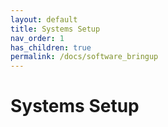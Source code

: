```yaml
---
layout: default
title: Systems Setup
nav_order: 1
has_children: true
permalink: /docs/software_bringup
---
```


# Systems Setup